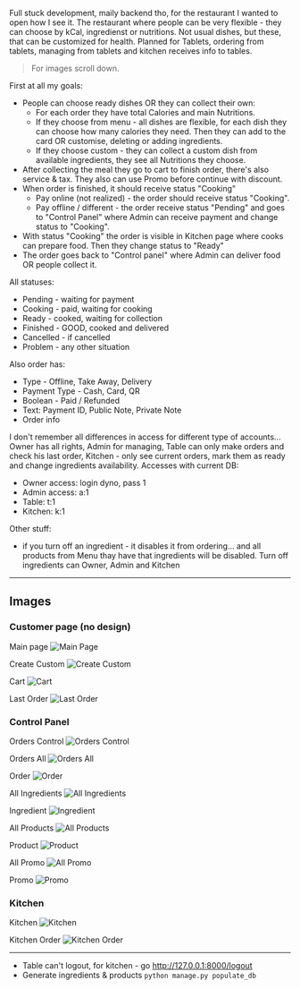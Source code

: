 Full stuck development, maily backend tho, for the restaurant I wanted to open how I see it. The restaurant where people can be very flexible - they can choose by kCal, ingredienst or nutritions. Not usual dishes, but these, that can be customized for health. Planned for Tablets, ordering from tablets, managing from tablets and kitchen receives info to tables.

> For images scroll down.

First at all my goals:
- People can choose ready dishes OR they can collect their own:
  - For each order they have total Calories and main Nutritions.
  - If they choose from menu - all dishes are flexible, for each dish they can choose how many calories they need. Then they can add to the card OR customise, deleting or adding ingredients.
  - If they choose custom - they can collect a custom dish from available ingredients, they see all Nutritions they choose.
- After collecting the meal they go to cart to finish order, there's also service & tax. They also can use Promo before continue with discount. 
- When order is finished, it should receive status "Cooking"
  - Pay online (not realized) - the order should receive status "Cooking".
  - Pay offline / different - the order receive status "Pending" and goes to "Control Panel" where Admin can receive payment and change status to "Cooking".
- With status "Cooking" the order is visible in Kitchen page where cooks can prepare food. Then they change status to "Ready"
- The order goes back to "Control panel" where Admin can deliver food OR people collect it.

All statuses:
- Pending - waiting for payment
- Cooking - paid, waiting for cooking
- Ready - cooked, waiting for collection
- Finished - GOOD, cooked and delivered
- Cancelled - if cancelled
- Problem - any other situation

Also order has:
- Type - Offline, Take Away, Delivery
- Payment Type - Cash, Card, QR
- Boolean - Paid / Refunded
- Text: Payment ID, Public Note, Private Note
- Order info

I don't remember all differences in access for different type of accounts... Owner has all rights, Admin for managing, Table can only make orders and check his last order, Kitchen - only see current orders, mark them as ready and change ingredients availability. Accesses with current DB:
- Owner access: login dyno, pass 1
- Admin access: a:1
- Table: t:1
- Kitchen: k:1

Other stuff:
- if you turn off an ingredient - it disables it from ordering... and all products from Menu thay have that ingredients will be disabled. Turn off ingredients can Owner, Admin and Kitchen

---

## Images

### Customer page (no design)

Main page
![Main Page](imgs/main/mainpage.png)

Create Custom
![Create Custom](imgs/main/custommeal.png)

Cart
![Cart](imgs/main/cart.png)

Last Order
![Last Order](imgs/main/lastorder.png)

### Control Panel

Orders Control
![Orders Control](imgs/control/orderscontrol.png)

Orders All
![Orders All](imgs/control/ordersall.png)

Order
![Order](imgs/control/order.png)

All Ingredients
![All Ingredients](imgs/control/ingredients.png)

Ingredient
![Ingredient](imgs/control/ingredientpage.png)

All Products
![All Products](imgs/control/products.png)

Product
![Product](imgs/control/productspage.png)

All Promo
![All Promo](imgs/control/promo.png)

Promo
![Promo](imgs/control/promopage.png)


### Kitchen

Kitchen
![Kitchen](imgs/kitchen/kitchen.png)

Kitchen Order
![Kitchen Order](imgs/kitchen/kitchenpage.png)

---

* Table can't logout, for kitchen - go http://127.0.0.1:8000/logout
* Generate ingredients & products `python manage.py populate_db`
